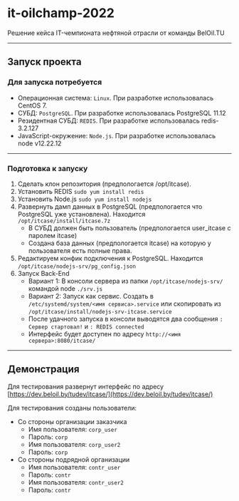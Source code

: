 # it-oilchamp-2022
Решение кейса IT-чемпионата нефтяной отрасли от команды BelOil.TU
____
## Запуск проекта
### Для запуска потребуется
* Операционная система: `Linux`. При разработке использовалась CentOS 7.
* СУБД: `PostgreSQL`. При разработке использовалась PostgreSQL 11.12
* Резидентная СУБД: `REDIS`. При разработке использовалась redis-3.2.127
* JavaScript-окружение: `Node.js`. При разработке использовалась node v12.22.12
____
### Подготовка к запуску
1. Сделать клон репозитория (предпологается /opt/itcase).  
2. Установить REDIS `sudo yum install redis`
2. Установить Node.js `sudo yum install nodejs`
3. Развернуть дамп данных в PostgreSQL (предпологается что PostgreSQL уже установлена). Находится `/opt/itcase/install/itcase.7z`
    * В СУБД должен быть пользователь (предпологается user_itcase с паролем itcase) 
    * Создана база данных (предпологается itcase) на которую у пользователя есть полные права.
4. Редактируем конфик подключения к PostgreSQL. Находится `/opt/itcase/nodejs-srv/pg_config.json`
5. Запуск Back-End 
    * Вариант 1: В консоли сервера из папки `/opt/itcase/nodejs-srv/` командой node `./srv.js`
    * Вариант 2: Запуск как сервис. Создать в `/etc/systemd/system/<имя сервиса>.service` или скопировать из `/opt/itcase/install/nodejs-srv-itcase.service`
    * После удачного запуска в консоли выводятся два сообщения `: Сервер стартовал!` и `: REDIS connected`
    * Интерфейс будет доступен по адресу `http://<имя сервера>:8080/itcase/`
____
## Демонстрация
Для тестирования развернут интерфейс по адресу 
    [https://dev.beloil.by/tudev/itcase/](https://dev.beloil.by/tudev/itcase/)

Для тестирования созданы пользователи:
+ Со стороны организации заказчика
    - Имя пользователя: `corp_user`
    - Пароль: `corp`
    - Имя пользователя: `corp_user2`
    - Пароль: `corp`
+ Со стороны подрядной организации
    - Имя пользователя: `contr_user`
    - Пароль: `contr`
    - Имя пользователя: `contr_user2`
    - Пароль: `contr`
